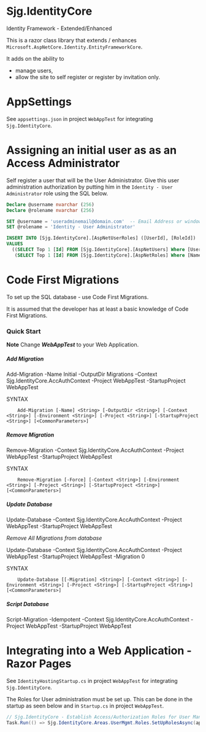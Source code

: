# Sjg.IdentityCore
Identity Framework - Extended/Enhanced

This is a razor class library that extends / enhances `Microsoft.AspNetCore.Identity.EntityFrameworkCore`.  

It adds on the ability to 

- manage users, 
- allow the site to self register or register by invitation only.


# AppSettings
See `appsettings.json` in project `WebAppTest` for integrating `Sjg.IdentityCore`.

# Assigning an initial user as as an Access Administrator

Self register a user that will be the User Administrator.  Give this user administration authorization by 
putting him in the `Identity - User Administrator` role using the SQL below.

```SQL
Declare @username nvarchar (256)
Declare @rolename nvarchar (256)

SET @username = 'useradminemail@domain.com'  -- Email Address or windows/active Directory example: abc@def.com or domain\jsmith
SET @rolename = 'Identity - User Administrator'

INSERT INTO [Sjg.IdentityCore].[AspNetUserRoles] ([UserId], [RoleId])
VALUES
  ((SELECT Top 1 [Id] FROM [Sjg.IdentityCore].[AspNetUsers] Where [UserName] = @username),
   (SELECT Top 1 [Id] FROM [Sjg.IdentityCore].[AspNetRoles] Where [Name]     = @rolename))
```

# Code First Migrations

To set up the SQL database - use Code First Migrations.

It is assumed that the developer has at least a basic knowledge of Code First Migrations.

### Quick Start

**Note** Change ***WebAppTest*** to your Web Application.

##### Add Migration

Add-Migration -Name Initial -OutputDir Migrations -Context Sjg.IdentityCore.AccAuthContext -Project WebAppTest -StartupProject WebAppTest

SYNTAX
```
    Add-Migration [-Name] <String> [-OutputDir <String>] [-Context <String>] [-Environment <String>] [-Project <String>] [-StartupProject <String>] [<CommonParameters>]
```

##### Remove Migration

Remove-Migration -Context Sjg.IdentityCore.AccAuthContext -Project WebAppTest -StartupProject WebAppTest

SYNTAX
```
    Remove-Migration [-Force] [-Context <String>] [-Environment <String>] [-Project <String>] [-StartupProject <String>] [<CommonParameters>]
```

##### Update Database 

Update-Database -Context Sjg.IdentityCore.AccAuthContext -Project WebAppTest -StartupProject WebAppTest

*Remove All Migrations from database*

Update-Database -Context Sjg.IdentityCore.AccAuthContext -Project WebAppTest -StartupProject WebAppTest -Migration 0

SYNTAX
```
    Update-Database [[-Migration] <String>] [-Context <String>] [-Environment <String>] [-Project <String>] [-StartupProject <String>] [<CommonParameters>]
```

##### Script Database

Script-Migration -Idempotent -Context Sjg.IdentityCore.AccAuthContext -Project WebAppTest -StartupProject WebAppTest 

# Integrating into a Web Application - Razor Pages

See `IdentityHostingStartup.cs` in project `WebAppTest` for integrating `Sjg.IdentityCore`.

The Roles for User administration must be set up.  This can be done in the startup as seen below and 
in `Startup.cs` in project `WebAppTest`.

```csharp
// Sjg.IdentityCore - Establish Access/Authorization Roles for User Management
Task.Run(() => Sjg.IdentityCore.Areas.UserMgmt.Roles.SetUpRolesAsync(app.ApplicationServices));  // Process Asynchronously - no need to wait.
```